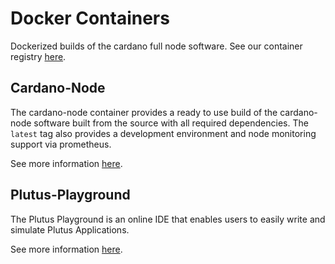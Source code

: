 # Docker Containers

Dockerized builds of the cardano full node software. See our container registry [here](https://hub.docker.com/u/farmrone).

## Cardano-Node

The cardano-node container provides a ready to use build of the cardano-node
software built from the source with all required dependencies. The `latest` tag
also provides a development environment and node monitoring support via
prometheus.

See more information [here](./cardano-node/README.md).

## Plutus-Playground

 The Plutus Playground is an online IDE that enables users to easily write and
simulate Plutus Applications.

See more information [here](./plutus-playground/README.md).
